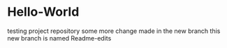 # Hello-World
testing project repository
some more change made in the new branch
this new branch is named Readme-edits
